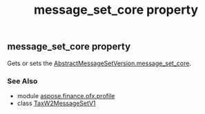 ﻿---
title: message_set_core property
second_title: Aspose.Finance for Python via .NET API References
description: 
type: docs
weight: 30
url: /python-net/aspose.finance.ofx.profile/taxw2messagesetv1/message_set_core/
is_root: false
---

## message_set_core property


Gets or sets the [AbstractMessageSetVersion.message_set_core](/finance/python-net/aspose.finance.ofx.profile/abstractmessagesetversion#message_set_core).

### See Also
* module [aspose.finance.ofx.profile](../../)
* class [TaxW2MessageSetV1](/finance/python-net/aspose.finance.ofx.profile/taxw2messagesetv1)
